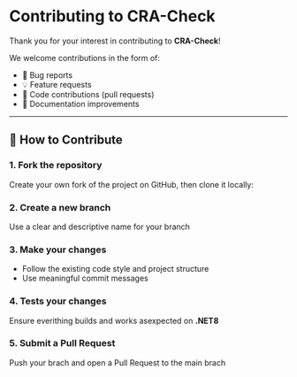 # Contributing to CRA-Check

Thank you for your interest in contributing to **CRA-Check**!  

We welcome contributions in the form of:
- 🐛 Bug reports  
- 💡 Feature requests  
- 🔧 Code contributions (pull requests)  
- 📝 Documentation improvements  

---

## 🧱 How to Contribute

### 1. Fork the repository
Create your own fork of the project on GitHub, then clone it locally:

### 2. Create a new branch
Use a clear and descriptive name for your branch

### 3. Make your changes
- Follow the existing code style and project structure
- Use meaningful commit messages

### 4. Tests your changes
Ensure everithing builds and works asexpected on **.NET8**

### 5. Submit a Pull Request
Push your brach and open a Pull Request to the main brach
